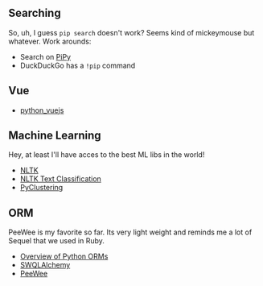 ## Searching
So, uh, I guess `pip search` doesn't work? Seems kind of mickeymouse but whatever. Work arounds:
* Search on [PiPy](https://pypi.org/)
* DuckDuckGo has a `!pip` command

## Vue
* [python_vuejs](https://pypi.org/project/python_vuejs/)

## Machine Learning
Hey, at least I'll have acces to the best ML libs in the world!

* [NLTK](https://www.nltk.org/index.html)
* [NLTK Text Classification](https://lost-contact.mit.edu/afs/cs.pitt.edu/projects/nltk/docs/tutorial/classifying/nochunks.html#:~:text=The%20nltk.classifier%20module%20defines%20ClassifierTrainerI%2C%20a%20general%20interface,new%20Naive%20Bayes%20classifier%20from%20a%20training%20corpus%3A)
* [PyClustering](https://pypi.org/project/pyclustering/#:~:text=%20pyclustering%20is%20a%20Python%2C%20C%2B%2B%20data%20mining,supported%20for%20Linux%2C%20Windows%20and%20MacOS%20operating%20systems.)

## ORM
PeeWee is my favorite so far. Its very light weight and reminds me a lot of Sequel that we used in Ruby.
* [Overview of Python ORMs](https://www.fullstackpython.com/object-relational-mappers-orms.html)
* [SWQLAlchemy](https://www.sqlalchemy.org/library.html)
* [PeeWee](http://docs.peewee-orm.com/en/latest/peewee/models.html)

